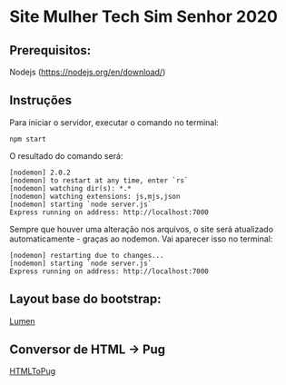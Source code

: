 # Site Mulher Tech Sim Senhor 2020

## Prerequisitos:
Nodejs (https://nodejs.org/en/download/)

## Instruções
Para iniciar o servidor, executar o comando no terminal:
```
npm start
```

O resultado do comando será:

```
[nodemon] 2.0.2
[nodemon] to restart at any time, enter `rs`
[nodemon] watching dir(s): *.*
[nodemon] watching extensions: js,mjs,json
[nodemon] starting `node server.js`
Express running on address: http://localhost:7000
```

Sempre que houver uma alteração nos arquivos, o site será atualizado automaticamente - graças ao nodemon. Vai aparecer isso no terminal:
```
[nodemon] restarting due to changes...
[nodemon] starting `node server.js`
Express running on address: http://localhost:7000
```

## Layout base do bootstrap:
[Lumen](https://bootswatch.com/lumen/)

## Conversor de HTML -> Pug
[HTMLToPug](https://html-to-pug.com/)
